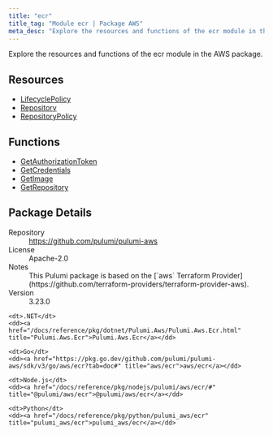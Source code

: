 ```yaml
---
title: "ecr"
title_tag: "Module ecr | Package AWS"
meta_desc: "Explore the resources and functions of the ecr module in the AWS package."
---
```


<!-- WARNING: this file was generated by Pulumi Docs Generator. -->
<!-- Do not edit by hand unless you're certain you know what you are doing! -->

Explore the resources and functions of the ecr module in the AWS package.

<h2 id="resources">Resources</h2>
<ul class="api">
    <li><a href="lifecyclepolicy" title="LifecyclePolicy"><span class="symbol resource"></span>LifecyclePolicy</a></li>
    <li><a href="repository" title="Repository"><span class="symbol resource"></span>Repository</a></li>
    <li><a href="repositorypolicy" title="RepositoryPolicy"><span class="symbol resource"></span>RepositoryPolicy</a></li>
</ul>

<h2 id="functions">Functions</h2>
<ul class="api">
    <li><a href="getauthorizationtoken" title="GetAuthorizationToken"><span class="symbol function"></span>GetAuthorizationToken</a></li>
    <li><a href="getcredentials" title="GetCredentials"><span class="symbol function"></span>GetCredentials</a></li>
    <li><a href="getimage" title="GetImage"><span class="symbol function"></span>GetImage</a></li>
    <li><a href="getrepository" title="GetRepository"><span class="symbol function"></span>GetRepository</a></li>
</ul>

<h2 id="package-details">Package Details</h2>
<dl class="package-details">
	<dt>Repository</dt>
	<dd><a href="https://github.com/pulumi/pulumi-aws">https://github.com/pulumi/pulumi-aws</a></dd>
	<dt>License</dt>
	<dd>Apache-2.0</dd>
	<dt>Notes</dt>
	<dd>This Pulumi package is based on the [`aws` Terraform Provider](https://github.com/terraform-providers/terraform-provider-aws).</dd>
	<dt>Version</dt>
	<dd>3.23.0</dd>
</dl>



<dl class="tabular">

    <dt>.NET</dt>
    <dd><a href="/docs/reference/pkg/dotnet/Pulumi.Aws/Pulumi.Aws.Ecr.html" title="Pulumi.Aws.Ecr">Pulumi.Aws.Ecr</a></dd>

    <dt>Go</dt>
    <dd><a href="https://pkg.go.dev/github.com/pulumi/pulumi-aws/sdk/v3/go/aws/ecr?tab=doc#" title="aws/ecr">aws/ecr</a></dd>

    <dt>Node.js</dt>
    <dd><a href="/docs/reference/pkg/nodejs/pulumi/aws/ecr/#" title="@pulumi/aws/ecr">@pulumi/aws/ecr</a></dd>

    <dt>Python</dt>
    <dd><a href="/docs/reference/pkg/python/pulumi_aws/ecr" title="pulumi_aws/ecr">pulumi_aws/ecr</a></dd>

</dl>

